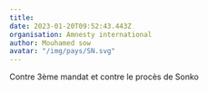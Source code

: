 ```yaml
---
title: 
date: 2023-01-20T09:52:43.443Z
organisation: Amnesty international 
author: Mouhamed sow
avatar: "/img/pays/SN.svg"
---
```


Contre 3ème mandat et contre le procès de Sonko